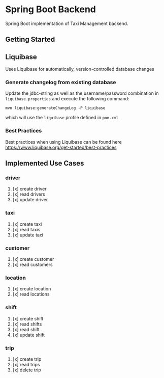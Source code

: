 # Spring Boot Backend

Spring Boot implementation of Taxi Management backend.

## Getting Started

[//]: # (TODO)

## Liquibase

Uses Liquibase for automatically, version-controlled database changes

### Generate changelog from existing database

Update the jdbc-string as well as the username/password combination in `liquibase.properties` and execute the following command:

    mvn liquibase:generateChangeLog -P liquibase

which will use the `liquibase` profile defined in `pom.xml`

### Best Practices

Best practices when using Liquibase can be found here https://www.liquibase.org/get-started/best-practices

## Implemented Use Cases

### driver

1. [x] create driver
2. [x] read drivers
3. [x] update driver

### taxi

1. [x] create taxi
2. [x] read taxis
3. [x] update taxi

### customer

1. [x] create customer
2. [x] read customers

### location

1. [x] create location
2. [x] read locations

### shift

1. [x] create shift
2. [x] read shifts
3. [x] read shift
4. [x] update shift

### trip

1. [x] create trip
2. [x] read trips
3. [x] delete trip
